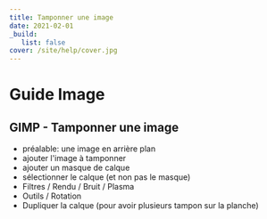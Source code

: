 ```yaml
---
title: Tamponner une image
date: 2021-02-01
_build:
   list: false
cover: /site/help/cover.jpg
---
```

<!--more-->

Guide Image
===========

## GIMP - Tamponner une image

- préalable: une image en arrière plan
- ajouter l'image à tamponner
- ajouter un masque de calque
- sélectionner le calque (et non pas le masque)
- Filtres / Rendu / Bruit / Plasma
- Outils / Rotation
- Dupliquer la calque (pour avoir plusieurs tampon sur la planche)

